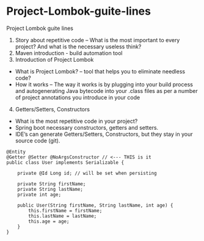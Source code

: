 # Project-Lombok-guite-lines
Project Lombok guite lines

1. Story about repetitive code – What is the most important to every project? And what is the necessary useless think?
2. Maven introduction - build automation tool
3. Introduction of Project Lombok
* What is Project Lombok? – tool that helps you to eliminate needless code?
*	How it works – The way it works is by plugging into your build process and autogenerating Java bytecode into your .class files as per a number of project annotations you introduce in your code
4.	Getters/Setters, Constructors
*	What is the most repetitive code in your project? 
*	Spring boot necessary constructors, getters and setters. 
*	IDE’s can generate Getters/Setters, Constructors, but they stay in your source code (git).	


````
@Entity
@Getter @Setter @NoArgsConstructor // <--- THIS is it
public class User implements Serializable {
 
    private @Id Long id; // will be set when persisting
 
    private String firstName;
    private String lastName;
    private int age;
 
    public User(String firstName, String lastName, int age) {
        this.firstName = firstName;
        this.lastName = lastName;
        this.age = age;
    }
}
````
